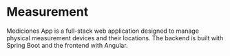 # Measurement
Mediciones App is a full-stack web application designed to manage physical measurement devices and their locations. The backend is built with Spring Boot and the frontend with Angular.
